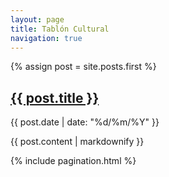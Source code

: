 ```yaml
---
layout: page
title: Tablón Cultural
navigation: true
---
```


{% assign post = site.posts.first %}
<section class="post wrapper">
  <h1><a href="{{ post.url | relative_url }}">{{ post.title }}</a></h1>
  <p class="post-meta">{{ post.date | date: "%d/%m/%Y" }}</p>
  {{ post.content | markdownify }}
</section>

{% include pagination.html %}
